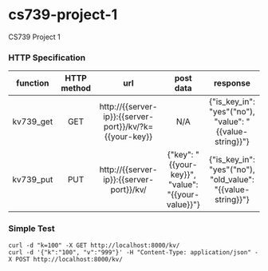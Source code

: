 # cs739-project-1
CS739 Project 1

### HTTP Specification

| function | HTTP method | url | post data | response |
|:--------------------:|:-----------:|:----------------------:|:---:|:---:|
|      kv739_get     | GET       |  http://{{server-ip}}:{{server-port}}/kv/?k={{your-key}} | N/A | {"is_key_in": "yes"("no"), "value": "{{value-string}}"} |
|      kv739_put     | PUT       |  http://{{server-ip}}:{{server-port}}/kv/ | {"key": "{{your-key}}", "value": "{{your-value}}"} | {"is_key_in": "yes"("no"), "old_value": "{{value-string}}"} |

### Simple Test
```
curl -d "k=100" -X GET http://localhost:8000/kv/
curl -d '{"k":"100", "v":"999"}' -H "Content-Type: application/json" -X POST http://localhost:8000/kv/
```
